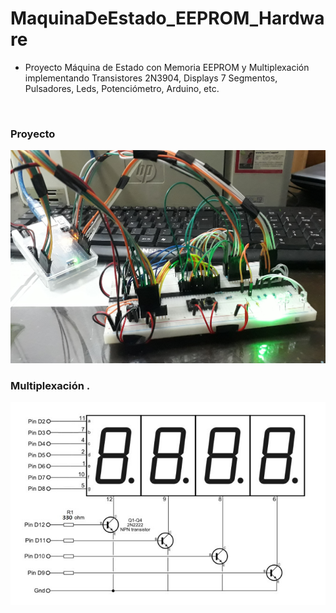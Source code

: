 # MaquinaDeEstado_EEPROM_Hardware
* Proyecto Máquina de Estado con Memoria EEPROM y Multiplexación implementando Transistores 2N3904, Displays 7 Segmentos, Pulsadores, Leds, Potenciómetro, Arduino, etc.


</br>

### Proyecto
![Index app](https://github.com/andresWeitzel/MaquinaDeEstado_EEPROM_Hardware/blob/master/doc/02.jpg)


### Multiplexación .
 ![Index app](https://github.com/andresWeitzel/MaquinaDeEstado_EEPROM_Hardware/blob/master/doc/multiplexacion.jpeg)
 

